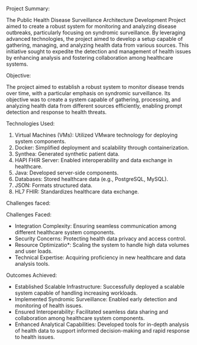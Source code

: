 Project Summary:

The Public Health Disease Surveillance Architecture Development Project aimed to create a robust system for monitoring and analyzing disease outbreaks, particularly focusing on syndromic surveillance. By leveraging advanced technologies, the project aimed to develop a setup capable of gathering, managing, and analyzing health data from various sources. This initiative sought to expedite the detection and management of health issues by enhancing analysis and fostering collaboration among healthcare systems.

Objective:

The project aimed to establish a robust system to monitor disease trends over time, with a particular emphasis on syndromic surveillance. Its objective was to create a system capable of gathering, processing, and analyzing health data from different sources efficiently, enabling prompt detection and response to health threats.

Technologies Used:


1. Virtual Machines (VMs): Utilized VMware technology for deploying system components.
2. Docker: Simplified deployment and scalability through containerization.
3. Synthea: Generated synthetic patient data.
4. HAPI FHIR Server: Enabled interoperability and data exchange in healthcare.
5. Java: Developed server-side components.
6. Databases: Stored healthcare data (e.g., PostgreSQL, MySQL).
7. JSON: Formats structured data.
8. HL7 FHIR: Standardizes healthcare data exchange.

Challenges faced:

Challenges Faced:
- Integration Complexity: Ensuring seamless communication among different healthcare system components.
- Security Concerns: Protecting health data privacy and access control.
- Resource Optimizatio*: Scaling the system to handle high data volumes and user loads.
- Technical Expertise: Acquiring proficiency in new healthcare and data analysis tools.

Outcomes Achieved:

- Established Scalable Infrastructure: Successfully deployed a scalable system capable of handling increasing workloads.
- Implemented Syndromic Surveillance: Enabled early detection and monitoring of health issues.
- Ensured Interoperability: Facilitated seamless data sharing and collaboration among healthcare system components.
- Enhanced Analytical Capabilities: Developed tools for in-depth analysis of health data to support informed decision-making and rapid response to health issues.

